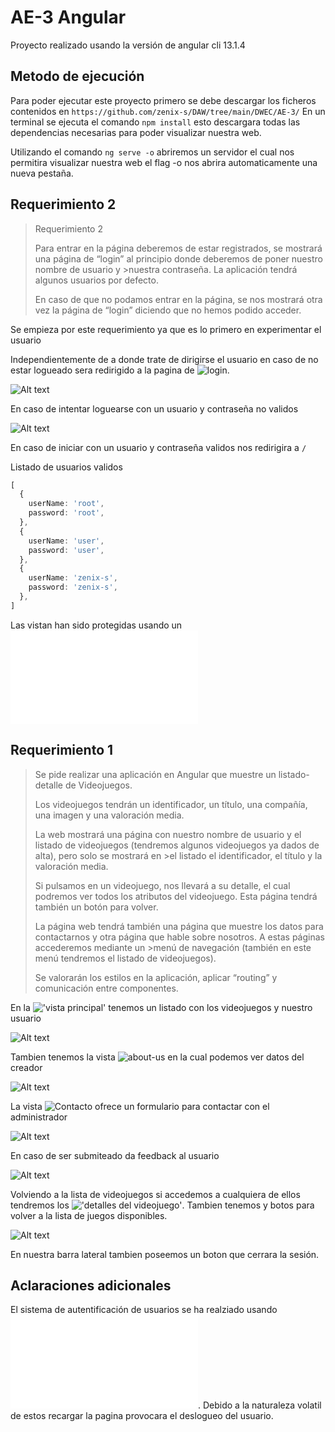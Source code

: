 # AE-3 Angular

Proyecto realizado usando la versión de angular cli 13.1.4

## Metodo de ejecución

Para poder ejecutar este proyecto primero se debe descargar los ficheros contenidos en `https://github.com/zenix-s/DAW/tree/main/DWEC/AE-3/`
En un terminal se ejecuta el comando `npm install` esto descargara todas las dependencias necesarias para poder visualizar nuestra web.

Utilizando el comando `ng serve -o` abriremos un servidor el cual nos permitira visualizar nuestra web el flag -o nos abrira automaticamente una nueva pestaña.

## Requerimiento 2

> Requerimiento 2
>
> Para entrar en la página deberemos de estar registrados, se mostrará una página de “login” al principio donde deberemos de poner nuestro nombre de usuario y >nuestra contraseña. La aplicación tendrá algunos usuarios por defecto.
>
> En caso de que no podamos entrar en la página, se nos mostrará otra vez la página de “login” diciendo que no hemos podido acceder.

Se empieza por este requerimiento ya que es lo primero en experimentar el usuario

Independientemente de a donde trate de dirigirse el usuario en caso de no estar logueado sera redirigido a la pagina de ![login](src/app/autenticacion/login).

![Alt text](README/image.png)

En caso de intentar loguearse con un usuario y contraseña no validos

![Alt text](image2.png)

En caso de iniciar con un usuario y contraseña validos nos redirigira a `/`

Listado de usuarios validos

```ts
[
  {
    userName: 'root',
    password: 'root',
  },
  {
    userName: 'user',
    password: 'user',
  },
  {
    userName: 'zenix-s',
    password: 'zenix-s',
  },
]
```

Las vistan han sido protegidas usando un ![guard](src/app/guard/auth-loggin.guard.ts)

## Requerimiento 1

>Se pide realizar una aplicación en Angular que muestre un listado-detalle de Videojuegos.
>
>Los videojuegos tendrán un identificador, un título, una compañía, una imagen y una valoración media.
>
>La web mostrará una página con nuestro nombre de usuario y el listado de videojuegos (tendremos algunos videojuegos ya dados de alta), pero solo se mostrará en >el listado el identificador, el título y la valoración media.
>
>Si pulsamos en un videojuego, nos llevará a su detalle, el cual podremos ver todos los atributos del videojuego. Esta página tendrá también un botón para volver.
>
>La página web tendrá también una página que muestre los datos para contactarnos y otra página que hable sobre nosotros. A estas páginas accederemos mediante un >menú de navegación (también en este menú tendremos el listado de videojuegos).
>
>Se valorarán los estilos en la aplicación, aplicar “routing” y comunicación entre componentes.

En la !['vista principal'](src/app/videojuegos/listado) tenemos un listado con los videojuegos y nuestro usuario

![Alt text](image.png)

Tambien tenemos la vista ![about-us](src/app/aboutus) en la cual podemos ver datos del creador

![Alt text](image-1.png)

La vista ![Contacto](src/app/contacto) ofrece un formulario para contactar con el administrador

![Alt text](image-2.png)

En caso de ser submiteado da feedback al usuario

![Alt text](image-3.png)

Volviendo a la lista de videojuegos si accedemos a cualquiera de ellos tendremos los !['detalles del videojuego'](src/app/videojuegos/detalle).
Tambien tenemos y botos para volver a la lista de juegos disponibles.

![Alt text](image-4.png)

En nuestra barra lateral tambien poseemos un boton que cerrara la sesión.

## Aclaraciones adicionales

El sistema de autentificación de usuarios se ha realziado usando ![servicios](src/app/service/authentication.service.ts).
Debido a la naturaleza volatil de estos recargar la pagina provocara el deslogueo del usuario.